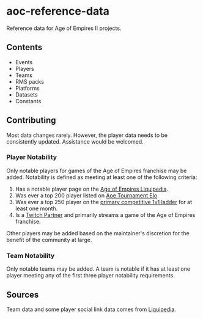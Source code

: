 # aoc-reference-data

Reference data for Age of Empires II projects.

## Contents

- Events
- Players
- Teams
- RMS packs
- Platforms
- Datasets
- Constants

## Contributing

Most data changes rarely. However, the player data needs to be consistently updated. Assistance would be welcomed.

### Player Notability

Only notable players for games of the Age of Empires franchise may be added. Notability is defined as meeting at least one of the following criteria:

1. Has a notable player page on the [Age of Empires Liquipedia](https://liquipedia.net/ageofempires/Main_Page).
1. Was ever a top 200 player listed on [Aoe Tournament Elo](https://aoe-elo.com/).
1. Was ever a top 250 player on the [primary competitive 1v1 ladder](https://www.ageofempires.com/stats/) for at least one month.
1. Is a [Twitch Partner](https://www.twitch.tv/p/partners/) and primarily streams a game of the Age of Empires franchise.

Other players may be added based on the maintainer's discretion for the benefit of the community at large.

### Team Notability

Only notable teams may be added. A team is notable if it has at least one player meeting any of the first three player notability requirements.

## Sources

Team data and some player social link data comes from [Liquipedia](https://liquipedia.net/ageofempires/Main_Page).
